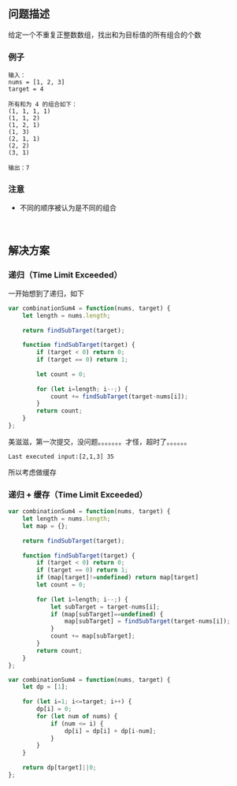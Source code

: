 ##  问题描述

给定一个不重复正整数数组，找出和为目标值的所有组合的个数

### 例子

```
输入：
nums = [1, 2, 3]
target = 4

所有和为 4 的组合如下：
(1, 1, 1, 1)
(1, 1, 2)
(1, 2, 1)
(1, 3)
(2, 1, 1)
(2, 2)
(3, 1)

输出：7
```

### 注意

-   不同的顺序被认为是不同的组合

    ​

## 解决方案

### 递归（Time Limit Exceeded）

一开始想到了递归，如下

```js
var combinationSum4 = function(nums, target) {
    let length = nums.length;
    
    return findSubTarget(target);
    
    function findSubTarget(target) {
        if (target < 0) return 0;
        if (target == 0) return 1;
        
        let count = 0;
        
        for (let i=length; i--;) {
            count += findSubTarget(target-nums[i]);
        }
        return count;
    }
};
```

美滋滋，第一次提交，没问题。。。。。。。才怪，超时了。。。。。。

```
Last executed input:[2,1,3] 35
```

所以考虑做缓存

### 递归 + 缓存（Time Limit Exceeded）

```js
var combinationSum4 = function(nums, target) {
    let length = nums.length;
    let map = {};
    
    return findSubTarget(target);
    
    function findSubTarget(target) {
        if (target < 0) return 0;
        if (target == 0) return 1;
        if (map[target]!=undefined) return map[target]
        let count = 0;
        
        for (let i=length; i--;) {
            let subTarget = target-nums[i];
            if (map[subTarget]==undefined) {
                map[subTarget] = findSubTarget(target-nums[i]);
            }
            count += map[subTarget];
        }
        return count;
    }
};
```





```js
var combinationSum4 = function(nums, target) {
    let dp = [1];
    
    for (let i=1; i<=target; i++) {
        dp[i] = 0;
        for (let num of nums) {
            if (num <= i) {
                dp[i] = dp[i] + dp[i-num];
            }
        }
    }
    
    return dp[target]||0;
};
```
